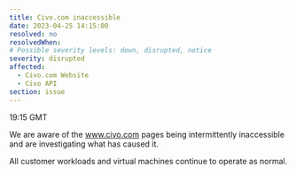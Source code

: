 ```yaml
---
title: Civo.com inaccessible
date: 2023-04-25 14:15:00
resolved: no
resolvedWhen:
# Possible severity levels: down, disrupted, notice
severity: disrupted
affected:
  - Civo.com Website
  - Civo API
section: issue
---
```


19:15 GMT

We are aware of the www.civo.com pages being intermittently inaccessible and are investigating what has caused it.

All customer workloads and virtual machines continue to operate as normal. 

